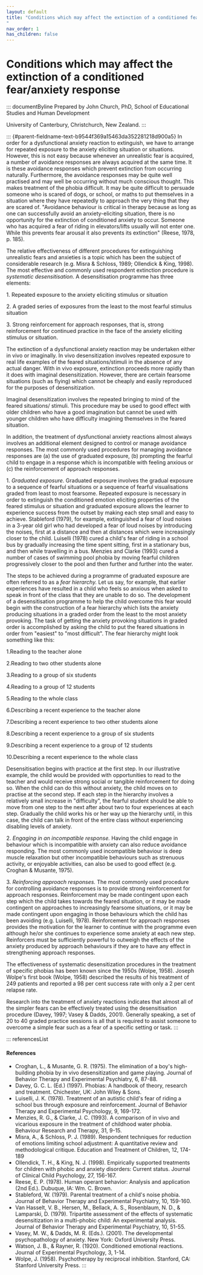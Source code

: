 ```yaml
---
layout: default
title: "Conditions which may affect the extinction of a conditioned fear/anxiety response 
"
nav_order: 1
has_children: false
---
```

# Conditions which may affect the extinction of a conditioned fear/anxiety response 


::: documentByline
Prepared by John Church, PhD, School of Educational Studies and Human
Development

University of Canterbury, Christchurch, New Zealand.
:::

::: {#parent-fieldname-text-b9544f369a15463da352281218d900a5}
In order for a dysfunctional anxiety reaction to extinguish, we have to
arrange for repeated exposure to the anxiety eliciting situation or
situations. However, this is not easy because whenever an unrealistic
fear is acquired, a number of avoidance responses are always acquired at
the same time. It is these avoidance responses which prevent extinction
from occurring naturally. Furthermore, the avoidance responses may be
quite well practised and may well be occurring without much conscious
thought. This makes treatment of the phobia difficult. It may be quite
difficult to persuade someone who is scared of dogs, or school, or maths
to put themselves in a situation where they have repeatedly to approach
the very thing that they are scared of. "Avoidance behaviour is critical
in therapy because as long as one can successfully avoid an
anxiety-eliciting situation, there is no opportunity for the extinction
of conditioned anxiety to occur. Someone who has acquired a fear of
riding in elevators/lifts usually will not enter one. While this
prevents fear arousal it also prevents its extinction" (Reese, 1978, p.
185).

The relative effectiveness of different procedures for extinguishing
unrealistic fears and anxieties is a topic which has been the subject of
considerable research (e.g. Misra & Schloss, 1989; Ollendick & King,
1998). The most effective and commonly used respondent extinction
procedure is *systematic desensitisation*. A desensitisation programme
has three elements:

1\. Repeated exposure to the anxiety eliciting stimulus or situation

2\. A graded series of exposures from the least to the most fearful
stimulus situation

3\. Strong reinforcement for approach responses, that is, strong
reinforcement for continued practice in the face of the anxiety
eliciting stimulus or situation.

The extinction of a dysfunctional anxiety reaction may be undertaken
either in vivo or imaginally. In vivo desensitization involves repeated
exposure to real life examples of the feared situations/stimuli in the
absence of any actual danger. With in vivo exposure, extinction proceeds
more rapidly than it does with imaginal desensitization. However, there
are certain fearsome situations (such as flying) which cannot be cheaply
and easily reproduced for the purposes of desensitization.

Imaginal desensitization involves the repeated bringing to mind of the
feared situations/ stimuli. This procedure may be used to good effect
with older children who have a good imagination but cannot be used with
younger children who have difficulty imagining themselves in the feared
situation.

In addition, the treatment of dysfunctional anxiety reactions almost
always involves an additional element designed to control or manage
avoidance responses. The most commonly used procedures for managing
avoidance responses are (a) the use of graduated exposure, (b) prompting
the fearful child to engage in a response which is incompatible with
feeling anxious or (c) the reinforcement of approach responses.

1\. *Graduated exposure.* Graduated exposure involves the gradual
exposure to a sequence of fearful situations or a sequence of fearful
visualisations graded from least to most fearsome. Repeated exposure is
necessary in order to extinguish the conditioned emotion eliciting
properties of the feared stimulus or situation and graduated exposure
allows the learner to experience success from the outset by making each
step small and easy to achieve. Stableford (1979), for example,
extinguished a fear of loud noises in a 3-year old girl who had
developed a fear of loud noises by introducing the noises, first at a
distance and then at distances which were increasingly closer to the
child. Luiselli (1978) cured a child\'s fear of riding in a school bus
by gradually increasing the time spent sitting, first in a stationary
bus, and then while travelling in a bus. Menzies and Clarke (1993) cured
a number of cases of swimming pool phobia by moving fearful children
progressively closer to the pool and then further and further into the
water.

The steps to be achieved during a programme of graduated exposure are
often referred to as a *fear hierarchy.* Let us say, for example, that
earlier experiences have resulted in a child who feels so anxious when
asked to speak in front of the class that they are unable to do so. The
development of a desensitisation programme to help the child overcome
this fear would begin with the construction of a fear hierarchy which
lists the anxiety producing situations in a graded order from the least
to the most anxiety provoking. The task of getting the anxiety provoking
situations in graded order is accomplished by asking the child to put
the feared situations in order from "easiest" to "most difficult". The
fear hierarchy might look something like this:

1.Reading to the teacher alone

2.Reading to two other students alone

3.Reading to a group of six students

4.Reading to a group of 12 students

5.Reading to the whole class

6.Describing a recent experience to the teacher alone

7.Describing a recent experience to two other students alone

8.Describing a recent experience to a group of six students

9.Describing a recent experience to a group of 12 students

10.Describing a recent experience to the whole class

Desensitisation begins with practice at the first step. In our
illustrative example, the child would be provided with opportunities to
read to the teacher and would receive strong social or tangible
reinforcement for doing so. When the child can do this without anxiety,
the child moves on to practise at the second step. If each step in the
hierarchy involves a relatively small increase in "difficulty", the
fearful student should be able to move from one step to the next after
about two to four experiences at each step. Gradually the child works
his or her way up the hierarchy until, in this case, the child can talk
in front of the entire class without experiencing disabling levels of
anxiety.

2\. *Engaging in an incompatible response.* Having the child engage in
behaviour which is incompatible with anxiety can also reduce avoidance
responding. The most commonly used incompatible behaviour is deep muscle
relaxation but other incompatible behaviours such as strenuous activity,
or enjoyable activities, can also be used to good effect (e.g. Croghan &
Musante, 1975).

3\. *Reinforcing approach responses.* The most commonly used procedure
for controlling avoidance responses is to provide strong reinforcement
for approach responses. Reinforcement may be made contingent upon each
step which the child takes towards the feared situation, or it may be
made contingent on approaches to increasingly fearsome situations, or it
may be made contingent upon engaging in those behaviours which the child
has been avoiding (e.g. Luiselli, 1978). Reinforcement for approach
responses provides the motivation for the learner to continue with the
programme even although he/or she continues to experience some anxiety
at each new step. Reinforcers must be sufficiently powerful to outweigh
the effects of the anxiety produced by approach behaviours if they are
to have any effect in strengthening approach responses.

The effectiveness of systematic desensitization procedures in the
treatment of specific phobias has been known since the 1950s (Wolpe,
1958). Joseph Wolpe's first book (Wolpe, 1958) described the results of
his treatment of 249 patients and reported a 98 per cent success rate
with only a 2 per cent relapse rate.

Research into the treatment of anxiety reactions indicates that almost
all of the simpler fears can be effectively treated using the
desensitisation procedure (Davey, 1997; Vasey & Dadds, 2001). Generally
speaking, a set of 20 to 40 graded practice sessions is all that is
required to assist someone to overcome a simple fear such as a fear of a
specific setting or task.
:::

::: referencesList
#### References

-   Croghan, L., & Musante, G. R. (1975). The elimination of a boy\'s
    high-building phobia by in vivo desensitization and game playing.
    Journal of Behavior Therapy and Experimental Psychiatry, 6, 87-88.
-   Davey, G. C. L. (Ed.) (1997). Phobias: A handbook of theory,
    research and treatment. Chichester, UK: John Wiley & Sons.
-   Luiselli, J. K. (1978). Treatment of an autistic child\'s fear of
    riding a school bus through exposure and reinforcement. Journal of
    Behavior Therapy and Experimental Psychology, 9, 169-172.
-   Menzies, R. G., & Clarke, J. C. (1993). A comparison of in vivo and
    vicarious exposure in the treatment of childhood water phobia.
    Behaviour Research and Therapy, 31, 9-15.
-   Misra, A., & Schloss, P. J. (1989). Respondent techniques for
    reduction of emotions limiting school adjustment: A quantitative
    review and methodological critique. Education and Treatment of
    Children, 12, 174-189
-   Ollendick, T. H., & King, N. J. (1998). Empirically supported
    treatments for children with phobic and anxiety disorders: Current
    status. Journal of Clinical Child Psychology, 27, 156-167.
-   Reese, E. P. (1978). Human operant behavior: Analysis and
    application (2nd Ed.). Dubuque, IA: Wm. C. Brown.
-   Stableford, W. (1979). Parental treatment of a child\'s noise
    phobia. Journal of Behavior Therapy and Experimental Psychiatry, 10,
    159-160.
-   Van Hasselt, V. B., Hersen, M., Bellack, A. S., Rosenblaum, N. D., &
    Lamparski, D. (1979). Tripartite assessment of the effects of
    systematic desensitization in a multi-phobic child: An experimental
    analysis. Journal of Behavior Therapy and Experimental Psychiatry,
    10, 51-55.
-   Vasey, M. W., & Dadds, M. R. (Eds.). (2001). The developmental
    psychopathology of anxiety. New York: Oxford University Press.
-   Watson, J. B., & Rayner, R. (1920). Conditioned emotional reactions.
    Journal of Experimental Psychology, 3, 1-14.
-   Wolpe, J. (1958). Psychotherapy by reciprocal inhibition. Stanford,
    CA: Stanford University Press.
:::
